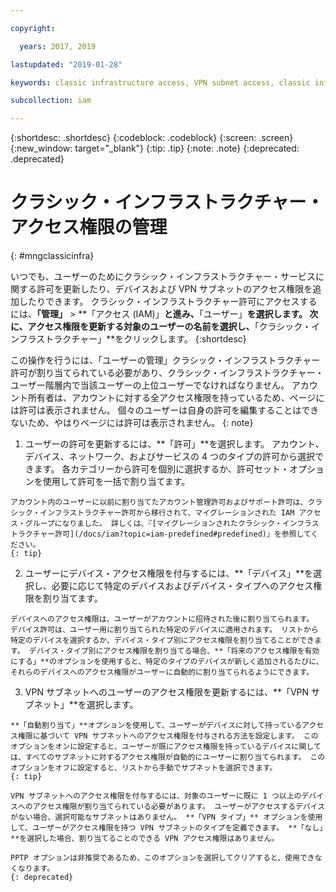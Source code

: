 ```yaml
---

copyright:

  years: 2017, 2019

lastupdated: "2019-01-28"

keywords: classic infrastructure access, VPN subnet access, classic infrastructure permissions, device access

subcollection: iam

---
```


{:shortdesc: .shortdesc}
{:codeblock: .codeblock}
{:screen: .screen}
{:new_window: target="_blank"}
{:tip: .tip}
{:note: .note}
{:deprecated: .deprecated}

# クラシック・インフラストラクチャー・アクセス権限の管理
{: #mngclassicinfra}

いつでも、ユーザーのためにクラシック・インフラストラクチャー・サービスに関する許可を更新したり、デバイスおよび VPN サブネットのアクセス権限を追加したりできます。 クラシック・インフラストラクチャー許可にアクセスするには、**「管理」** &gt; **「アクセス (IAM)」**と進み、**「ユーザー」**を選択します。 次に、アクセス権限を更新する対象のユーザーの名前を選択し、**「クラシック・インフラストラクチャー」**をクリックします。
{:shortdesc}

この操作を行うには、「ユーザーの管理」クラシック・インフラストラクチャー許可が割り当てられている必要があり、クラシック・インフラストラクチャー・ユーザー階層内で当該ユーザーの上位ユーザーでなければなりません。 アカウント所有者は、アカウントに対する全アクセス権限を持っているため、ページには許可は表示されません。 個々のユーザーは自身の許可を編集することはできないため、やはりページには許可は表示されません。
{: note}

  1. ユーザーの許可を更新するには、**「許可」**を選択します。 アカウント、デバイス、ネットワーク、およびサービスの 4 つのタイプの許可から選択できます。 各カテゴリーから許可を個別に選択するか、許可セット・オプションを使用して許可を一括で割り当てます。

    アカウント内のユーザーに以前に割り当てたアカウント管理許可およびサポート許可は、クラシック・インフラストラクチャー許可から移行されて、マイグレーションされた IAM アクセス・グループになりました。 詳しくは、『[マイグレーションされたクラシック・インフラストラクチャー許可](/docs/iam?topic=iam-predefined#predefined)』を参照してください。
    {: tip}

  2. ユーザーにデバイス・アクセス権限を付与するには、**「デバイス」**を選択し、必要に応じて特定のデバイスおよびデバイス・タイプへのアクセス権限を割り当てます。

    デバイスへのアクセス権限は、ユーザーがアカウントに招待された後に割り当てられます。 デバイス許可は、ユーザー用に割り当てられた特定のデバイスに適用されます。 リストから特定のデバイスを選択するか、デバイス・タイプ別にアクセス権限を割り当てることができます。 デバイス・タイプ別にアクセス権限を割り当てる場合、**「将来のアクセス権限を有効にする」**のオプションを使用すると、特定のタイプのデバイスが新しく追加されるたびに、それらのデバイスへのアクセス権限がユーザーに自動的に割り当てられるようにできます。

  3. VPN サブネットへのユーザーのアクセス権限を更新するには、**「VPN サブネット」**を選択します。

    **「自動割り当て」**オプションを使用して、ユーザーがデバイスに対して持っているアクセス権限に基づいて VPN サブネットへのアクセス権限を付与される方法を設定します。 このオプションをオンに設定すると、ユーザーが既にアクセス権限を持っているデバイスに関しては、すべてのサブネットに対するアクセス権限が自動的にユーザーに割り当てられます。 このオプションをオフに設定すると、リストから手動でサブネットを選択できます。
    {: tip}

    VPN サブネットへのアクセス権限を付与するには、対象のユーザーに既に 1 つ以上のデバイスへのアクセス権限が割り当てられている必要があります。 ユーザーがアクセスするデバイスがない場合、選択可能なサブネットはありません。 **「VPN タイプ」** オプションを使用して、ユーザーがアクセス権限を持つ VPN サブネットのタイプを定義できます。 **「なし」**を選択した場合、割り当てることのできる VPN アクセス権限はありません。

    PPTP オプションは非推奨であるため、このオプションを選択してクリアすると、使用できなくなります。
    {: deprecated}
